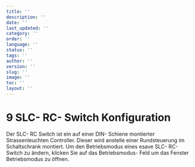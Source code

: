```yaml
---
title: ''
description: ''
date: ''
last_updated: ''
category: ''
order: ''
language: ''
status: ''
tags: ''
author: ''
version: ''
slug: ''
image: ''
toc: ''
layout: ''
---
```

# 9 SLC- RC- Switch Konfiguration

Der SLC- RC Switch ist ein auf einer DIN- Schiene montierter Strassenleuchten Controller. Dieser wird anstelle einer Rundsteuerung im Schaltschrank montiert. Um den Betriebsmodus eines esave SLC- RC- Switch zu ändern, klicken Sie auf das Betriebsmodus- Feld um das Fenster Betriebsmodus zu öffnen.
